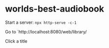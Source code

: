 # worlds-best-audiobook

Start a server: `npx http-serve -c-1`

Go to `http://localhost:8080/web/library/

Click a title